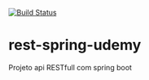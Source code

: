 [![Build Status](https://app.travis-ci.com/Djoarns/projeto-rest-spring-udemy.svg?branch=master)](https://app.travis-ci.com/Djoarns/projeto-rest-spring-udemy)
# rest-spring-udemy
Projeto api RESTfull com spring boot 